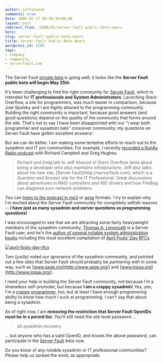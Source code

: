 ```yaml
---
author: jeffatwood
comments: true
date: 2009-05-17 06:59:10+00:00
layout: post
redirect_from: /2009/05/server-fault-public-beta-nears
hero:
slug: server-fault-public-beta-nears
title: Server Fault Public Beta Nears
wordpress_id: 1280
tags:
- company
- community
- serverfault.com
---
```



The Server Fault [private beta](http://blog.stackoverflow.com/2009/04/server-fault-private-beta-begins/) is going well; it looks like the **Server Fault public beta will begin May 25th**.



It's been challenging to find the right community for [Server Fault](http://serverfault.com), which is intended for **IT professionals and System Administrators**. Launching Stack Overflow, a site for programmers, was much easier in comparison, because Joel Spolsky and I are highly attuned to the programming community. Building the right community is important, because good answers (and good questions) depend on the quality of the community that forms around the site. That's not to say I have been disappointed with our "I wear both programmer and sysadmin hats" crossover community; my questions on Server Fault have gotten excellent answers!



But we can do better. I am making some tentative efforts to reach out to the sysadmin and IT pro communities. For example, I recently [recorded a RunAs Radio podcast](http://runasradio.com/default.aspx?showNum=109) with Richard Campbell and Greg Hughes.





<blockquote>
Richard and Greg talk to Jeff Atwood of Stack Overflow fame about being a developer who also maintains infrastructure. Jeff also talks about his new site, [Server Fault](http://serverfault.com), which is a Question and Answer site for the IT Professional. Great discussions about adventures in RAID controllers and NIC drivers and how FireBug can diagnose your network problems.
</blockquote>





You can [listen to the podcast in mp3](http://perseus.franklins.net/runasradio_0109_jeff_atwood.mp3) or [wma](http://perseus.franklins.net/runasradio_0109_jeff_atwood_lo.wma) formats. I try to explain why I'm excited about the Server Fault community for completely selfish reasons -- **I have just as many sysadmin and server questions as programming questions!**



I was encouraged to see that we are attracting some fairly heavyweight members of the sysadmin community; [Thomas A. Limoncelli](http://serverfault.com/users/2019/tomontime) is a Server Fault user, and he's the [author of several notable system administration books](http://everythingsysadmin.com/) including this most excellent compilation of [April Fools' Day RFCs](http://www.amazon.com/o/ASIN/1573980420/codinghorror-20).



[![april-fools-day-rfcs](http://blog.stackoverflow.com/wp-content/uploads/april-fools-day-rfcs.png)](http://www.amazon.com/o/ASIN/1573980420/tomontime-20)



Tom (justly) noted our ignorance of the sysadmin community, and pointed out a few sites that Server Fault should probably be partnering with in some way, such as [www.sage.org](http://www.sage.org/) and [www.lopsa.org](http://www.lopsa.org/).



I need your help in building the Server Fault community, not because I'm a shameless self-promoter, but because **I am a crappy sysadmin**! Yes, yes, I'm a [crappy](http://www.codinghorror.com/blog/archives/000099.html) [programmer](http://www.codinghorror.com/blog/archives/000530.html), too, but at least I have enough programming ability to _know_ how much I suck at programming. I can't say that about being a sysadmin.



As of right now, I am **removing the restriction that Server Fault OpenIDs must be in a permit list**. You'll still need the site level password ...





<blockquote>
alt.sysadmin.recovery
</blockquote>





... but anyone who has a valid OpenID, and knows the above password, can participate in the [Server Fault](http://serverfault.com) beta now.



Do you know of any notable sysadmin or IT professional communities? Please help us spread the word, as appropriate.

